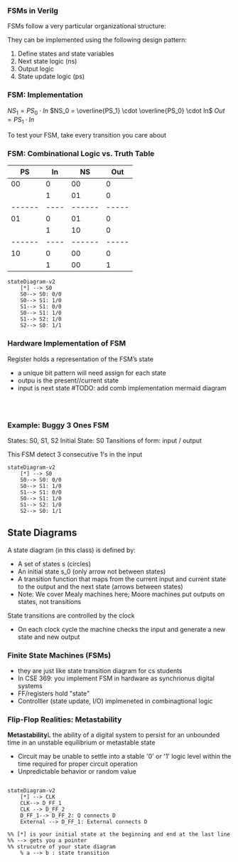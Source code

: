 ### FSMs in Verilg
FSMs follow a very particular organizational structure:


They can be implemented using the following design pattern:
1. Define states and state variables
2. Next state logic (ns)
3. Output logic
4. State update logic (ps)

### FSM: Implementation
$NS_{1} = PS_0 \cdot In$
$NS_0 = \overline{PS_1} \cdot \overline{PS_0} \cdot In$
$Out = PS_1 \cdot In$

To test your FSM, take every transition you care about

### FSM: Combinational Logic vs. Truth Table
| PS   | In | NS   | Out |
|------|----|------|-----|
| 00   | 0  | 00   |  0  |
|      | 1  | 01   |  0  |
|------|----|------|-----|
| 01   | 0  | 01   |  0  |
|      | 1  | 10   |  0  |
|------|----|------|-----|
| 10   | 0  | 00   |  0  |
|      | 1  | 00   |  1  |

```mermaid
stateDiagram-v2
    [*] --> S0
    S0--> S0: 0/0
    S0--> S1: 1/0
    S1--> S1: 0/0
    S0--> S1: 1/0
    S1--> S2: 1/0
    S2--> S0: 1/1

```



### Hardware Implementation of FSM
Register holds a representation of the FSM’s state
- a unique bit pattern will need assign for each state
- outpu is the present//current state
- input is next state
#TODO: add comb implementation mermaid diagram
```mermaid



```
### Example: Buggy 3 Ones FSM
States: S0, S1, S2
Initial State: S0
Tansitions of form: input / output

This FSM detect 3 consecutive 1's in the input
```mermaid
stateDiagram-v2
    [*] --> S0
    S0--> S0: 0/0
    S0--> S1: 1/0
    S1--> S1: 0/0
    S0--> S1: 1/0
    S1--> S2: 1/0
    S2--> S0: 1/1

```

## State Diagrams

A state diagram (in this class) is defined by:
- A set of states s (circles)
- An initial state s_0  (only arrow not between states)
- A transition function that maps from the current input and current state to the output and the next state (arrows between states)
- Note: We cover Mealy machines here; Moore machines put outputs on states, not transitions


State transitions are controlled by the clock
- On each clock cycle the machine checks the input and generate a new state and new output


### Finite State Machines (FSMs)
- they are just like state transition diagram for cs students
- In CSE 369: you implement FSM in hardware as synchrionus digital systems
- FF/registers hold "state"
- Controlller (state update, I/O) implmeneted in combinagtional logic

### Flip-Flop Realities: Metastability
**Metastability**L the ability of a digital system to persist for an unbounded time in an unstable equilibrium or metastable state
- Circuit may be unable to settle into a stable '0' or '1' logic level within the time required for proper circuit operation
- Unpredictable behavior or random value

```mermaid

stateDiagram-v2
    [*] --> CLK
    CLK--> D_FF_1
    CLK --> D_FF_2
    D_FF_1--> D_FF_2: Q connects D
    External --> D_FF_1: External connects D

%% [*] is your initial state at the beginning and end at the last line
%% --> gets you a pointer
%% strucutre of your state diagram
    % a --> b : state transition
```

